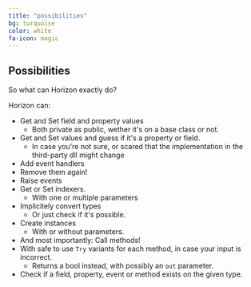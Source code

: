 ```yaml
---
title: "possibilities"
bg: turquoise
color: white
fa-icon: magic
---
```


## Possibilities

So what can Horizon exactly do?

Horizon can:
- Get and Set field and property values
  - Both private as public, wether it's on a base class or not.
- Get and Set values and guess if it's a property or field.
  - In case you're not sure, or scared that the implementation in the third-party dll might change
- Add event handlers
- Remove them again!
- Raise events
- Get or Set indexers.
  - With one or multiple parameters
- Implicitely convert types
  - Or just check if it's possible.
- Create instances
  - With or without parameters.
- And most importantly: Call methods!
- With safe to use `Try` variants for each method, in case your input is incorrect. 
  - Returns a bool instead, with possibly an `out` parameter.
- Check if a field, property, event or method exists on the given type.
